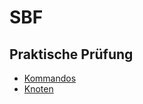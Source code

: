 # SBF

## Praktische Prüfung

- [Kommandos](https://www.bootsschule-weiss.de/kommandos.html)
- [Knoten](https://www.youtube.com/watch?v=JDyWECYKlDE&ab_channel=YACHTSCHULEMERIDIAN)

